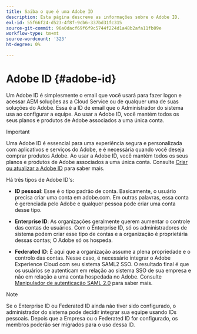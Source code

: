 ```yaml
---
title: Saiba o que é uma Adobe ID
description: Esta página descreve as informações sobre o Adobe ID.
exl-id: 55f66f24-d523-4f8f-9cb6-337bd31fc315
source-git-commit: 96a0dacf69f6f9c5744f224d1a48b2afa11fb09e
workflow-type: tm+mt
source-wordcount: '323'
ht-degree: 0%

---
```


# Adobe ID {#adobe-id}

Um Adobe ID é simplesmente o email que você usará para fazer logon e acessar AEM soluções as a Cloud Service ou de qualquer uma de suas soluções do Adobe. Essa é a ID de email que o Administrador do sistema usa ao configurar a equipe. Ao usar a Adobe ID, você mantém todos os seus planos e produtos de Adobe associados a uma única conta.

>[!IMPORTANT]
>Uma Adobe ID é essencial para uma experiência segura e personalizada com aplicativos e serviços do Adobe, e é necessária quando você deseja comprar produtos Adobe. Ao usar a Adobe ID, você mantém todos os seus planos e produtos de Adobe associados a uma única conta. Consulte [Criar ou atualizar a Adobe ID](https://helpx.adobe.com/ca/manage-account/using/create-update-adobe-id.html#HowtocreateorupdateyourAdobeID) para saber mais.

Há três tipos de Adobe ID&#39;s:

* **ID pessoal**: Esse é o tipo padrão de conta. Basicamente, o usuário precisa criar uma conta em adobe.com. Em outras palavras, essa conta é gerenciada pelo Adobe e qualquer pessoa pode criar uma conta desse tipo.

* **Enterprise ID**: As organizações geralmente querem aumentar o controle das contas de usuários. Com o Enterprise ID, só os administradores de sistema podem criar esse tipo de contas e a organização é proprietária dessas contas; O Adobe só os hospeda.

* **Federated ID**: É aqui que a organização assume a plena propriedade e o controlo das contas. Nesse caso, é necessário integrar o Adobe Experience Cloud com seu sistema SAML2 SSO. O resultado final é que os usuários se autenticam em relação ao sistema SSO de sua empresa e não em relação a uma conta hospedada no Adobe. Consulte [Manipulador de autenticação SAML 2.0](https://experienceleague.adobe.com/docs/experience-manager-65/administering/security/saml-2-0-authenticationhandler.html?lang=en) para saber mais.

>[!NOTE]
>Se o Enterprise ID ou Federated ID ainda não tiver sido configurado, o administrador do sistema pode decidir integrar sua equipe usando IDs pessoais. Depois que a Empresa ou o Federated ID for configurado, os membros poderão ser migrados para o uso dessa ID.
